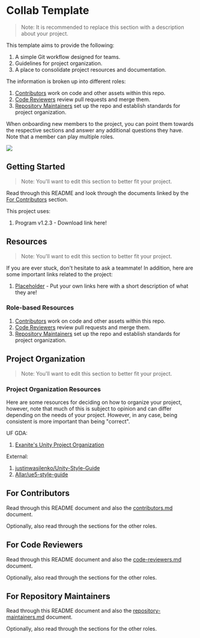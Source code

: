 # Collab Template

> Note: It is recommended to replace this section with a description about your project.

This template aims to provide the following:

1. A simple Git workflow designed for teams.
2. Guidelines for project organization.
3. A place to consolidate project resources and documentation.

The information is broken up into different roles:

1. [Contributors](#for-contributors) work on code and other assets within this repo.
2. [Code Reviewers](#for-code-reviewers) review pull requests and merge them.
3. [Repository Maintainers](#for-repository-maintainers) set up the repo and establish standards for project organization.

When onboarding new members to the project, you can point them towards
the respective sections and answer any additional questions they have.
Note that a member can play multiple roles.

[![](https://img.shields.io/badge/Repository%20Maintainers-Get%20Started-informational?style=flat&logoColor=white&color=3cad0f)](/docs/collab-template/repository-maintainers.md)

## Getting Started

> Note: You'll want to edit this section to better fit your project.

Read through this README and look through the documents linked by the
[For Contributors](#for-contributors) section.

This project uses:

1. Program v1.2.3 - Download link here!

## Resources

> Note: You'll want to edit this section to better fit your project.

If you are ever stuck, don't hesitate to ask a teammate! In addition, here are some important links related to the project:

1. [Placeholder]() - Put your own links here with a short description of what they are!

### Role-based Resources

1. [Contributors](#for-contributors) work on code and other assets within this repo.
2. [Code Reviewers](#for-code-reviewers) review pull requests and merge them.
3. [Repository Maintainers](#for-repository-maintainers) set up the repo and establish standards for project organization.

## Project Organization

> Note: You'll want to edit this section to better fit your project.

### Project Organization Resources

Here are some resources for deciding on how to organize your
project, however, note that much of this is subject to opinion and can
differ depending on the needs of your project. However, in any case,
being consistent is more important than being "correct".

UF GDA:

1. [Exanite's Unity Project Organization](/docs/collab-template/project-organization_exanite.md)

External:

1. [justinwasilenko/Unity-Style-Guide](https://github.com/justinwasilenko/Unity-Style-Guide)
2. [Allar/ue5-style-guide](https://github.com/Allar/ue5-style-guide)

## For Contributors

Read through this README document and also the [contributors.md](/docs/collab-template/contributors.md) document.

Optionally, also read through the sections for the other roles.

## For Code Reviewers

Read through this README document and also the [code-reviewers.md](/docs/collab-template/code-reviewers.md) document.

Optionally, also read through the sections for the other roles.

## For Repository Maintainers

Read through this README document and also the [repository-maintainers.md](/docs/collab-template/repository-maintainers.md) document.

Optionally, also read through the sections for the other roles.